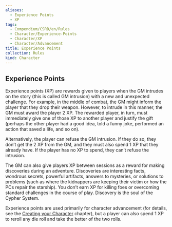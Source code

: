 ```yaml
---
aliases:
  - Experience Points
  - XP
tags:
  - Compendium/CSRD/en/Rules
  - Character/Experience-Points
  - Character/XP
  - Character/Advancement
title: Experience Points
collection: Rules
kind: Character
---
```

## Experience Points    
Experience points (XP) are rewards given to players when the GM intrudes on the story (this is called GM intrusion) with a new and unexpected challenge. For example, in the middle of combat, the GM might inform the player that they drop their weapon. However, to intrude in this manner, the GM must award the player 2 XP. The rewarded player, in turn, must immediately give one of those XP to another player and justify the gift (perhaps the other player had a good idea, told a funny joke, performed an action that saved a life, and so on).    
  
Alternatively, the player can refuse the GM intrusion. If they do so, they don’t get the 2 XP from the GM, and they must also spend 1 XP that they already have. If the player has no XP to spend, they can’t refuse the intrusion.    
  
The GM can also give players XP between sessions as a reward for making discoveries during an adventure. Discoveries are interesting facts, wondrous secrets, powerful artifacts, answers to mysteries, or solutions to problems (such as where the kidnappers are keeping their victim or how the PCs repair the starship). You don’t earn XP for killing foes or overcoming standard challenges in the course of play. Discovery is the soul of the Cypher System.    
  
Experience points are used primarily for character advancement (for details, see the [Creating your Character](Creating-Characters.md) chapter), but a player can also spend 1 XP to reroll any die roll and take the better of the two rolls.    
